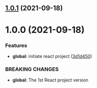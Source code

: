 ## [1.0.1](https://github.com/phatnguyenuit/itask/compare/1.0.0...1.0.1) (2021-09-18)

# 1.0.0 (2021-09-18)


### Features

* **global:** initiate react project ([3d1d450](https://github.com/phatnguyenuit/itask/commit/3d1d4506f010e64606a3e4baad16fb0116982486))


### BREAKING CHANGES

* **global:** The 1st React project version

